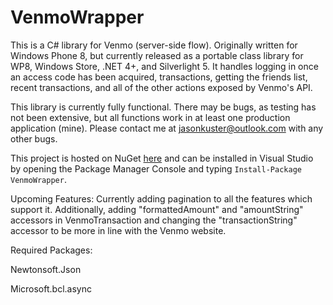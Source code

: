 VenmoWrapper
============

This is a C# library for Venmo (server-side flow). Originally written for Windows Phone 8, but currently released as a portable class library for WP8, Windows Store, .NET 4+, and Silverlight 5. It handles logging in once an access code has been acquired, transactions, getting the friends list, recent transactions, and all of the other actions exposed by Venmo's API.

This library is currently fully functional. There may be bugs, as testing has not been extensive, but all functions work in at least one production application (mine). Please contact me at <jasonkuster@outlook.com> with any other bugs.

This project is hosted on NuGet [here](https://www.nuget.org/packages/VenmoWrapper/) and can be installed in Visual Studio by opening the Package Manager Console and typing `Install-Package VenmoWrapper`.

Upcoming Features: Currently adding pagination to all the features which support it. Additionally, adding "formattedAmount" and "amountString" accessors in VenmoTransaction and changing the "transactionString" accessor to be more in line with the Venmo website.

Required Packages:

Newtonsoft.Json

Microsoft.bcl.async
